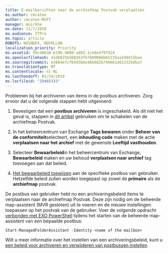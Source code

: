 ```yaml
---
title: E-mailberichten naar de archiefmap Postvak verplaatsen
ms.author: cmcatee
author: cmcatee-MSFT
manager: mnirkhe
ms.date: 11/7/2018
ms.audience: ITPro
ms.topic: article
ROBOTS: NOINDEX, NOFOLLOW
localization_priority: Priority
ms.assetid: 59cd8630-6196-4680-ad92-1ce0e479f924
ms.openlocfilehash: 41d6825b568263fb7b09066b65235aa348415bae
ms.sourcegitcommit: e2864efcfb493b6e46b662b746661a61232bdba7
ms.translationtype: MT
ms.contentlocale: nl-NL
ms.lasthandoff: 01/24/2019
ms.locfileid: "29465333"
---
```

Problemen bij het archiveren van items in de postbus archiveren. Zorg ervoor dat u de volgende stappen hebt uitgevoerd:
  
1. Bevestigen dat een **postbus archiveren** is ingeschakeld. Als dit niet het geval is, stappen in [dit artikel](https://docs.microsoft.com/en-us/office365/securitycompliance/enable-archive-mailboxes) gebruiken om te schakelen van de archiefmap Postvak. 
    
2. In het beheercentrum van Exchange **Tags bewaren** onder **Beheer van de conformiteit**selecteert, een **inhouding code** maken met de actie **verplaatsen naar het archief** met de gewenste **Leeftijd vasthouden**.
    
3. Selecteer **Bewaarbeleid**in het beheercentrum van Exchange, **Bewaarbeleid** maken en uw behoud **verplaatsen naar archief** tag toevoegen aan dat beleid. 
    
4. [Het bewaarbeleid toewijzen](https://docs.microsoft.com/en-us/exchange/security-and-compliance/messaging-records-management/apply-retention-policy) aan de specifieke postbus van gebruiker. Hetzelfde beleid zullen worden toegepast op zowel de **primaire** als de **archiefmap** postvak. 
    
De postbus van gebruiker hebt nu een archiveringsbeleid items te verplaatsen naar de archiefmap Postvak. Deze zijn nodig om de beheerde map-assistent (MVR gesloten) uit te voeren en de nieuwe instellingen toepassen op het postvak van de gebruiker. Voer de volgende opdracht [verbonden met EXO PowerShell](https://docs.microsoft.com/en-us/powershell/exchange/exchange-online/connect-to-exchange-online-powershell/connect-to-exchange-online-powershell?view=exchange-ps) tijdens het starten van de beheerde map-assistent van een bepaalde postbus: 
  
```
Start-ManagedFolderAssistant -Identity <name of the mailbox>
```

Wilt u meer informatie over het instellen van een archiveringsbeleid, kunt u [een beleid voor archiveren en verwijderen van postbussen instellen](https://docs.microsoft.com/en-us/office365/securitycompliance/set-up-an-archive-and-deletion-policy-for-mailboxes#step-1-enable-archive-mailboxes-for-users).
  

